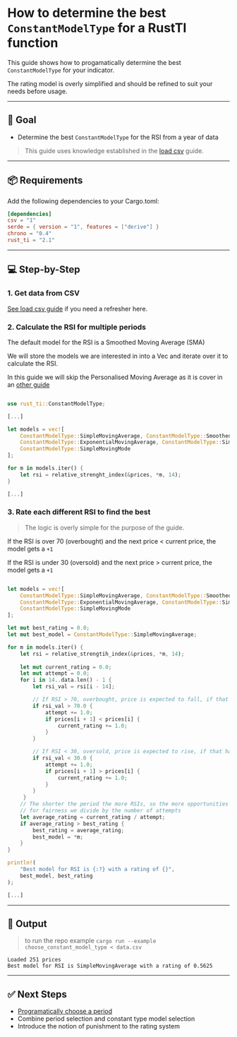 # How to determine the best `ConstantModelType` for a RustTI function

This guide shows how to progamatically determine the best `ConstantModelType` for your indicator.

The rating model is overly simplified and should be refined to suit your needs before usage.

---

## 🎯 Goal

- Determine the best `ConstantModelType` for the RSI from a year of data

> This guide uses knowledge established in the [load csv](./load_csv.md) guide.

---

## 📦 Requirements

Add the following dependencies to your Cargo.toml:

```toml
[dependencies]
csv = "1"
serde = { version = "1", features = ["derive"] }
chrono = "0.4"
rust_ti = "2.1"
```

---

## 💻 Step-by-Step

### 1. Get data from CSV

[See load csv guide](./load_csv.md) if you need a refresher here.

### 2. Calculate the RSI for multiple periods

The default model for the RSI is a Smoothed Moving Average (SMA)

We will store the models we are interested in into a Vec and iterate over it to calculate the RSI.

In this guide we will skip the Personalised Moving Average as it is cover in an [other guide](./personliased_moving_average.md)

```rust

use rust_ti::ConstantModelType;

[...]

let models = vec![
    ConstantModelType::SimpleMovingAverage, ConstantModelType::SmoothedMovingAverage,
    ConstantModelType::ExponentialMovingAverage, ConstantModelType::SimpleMovingMedian,
    ConstantModelType::SimpleMovingMode
];

for m in models.iter() {
    let rsi = relative_strenght_index(&prices, *m, 14);
}

[...]

```

### 3. Rate each different RSI to find the best

> The logic is overly simple for the purpose of the guide.

If the RSI is over 70 (overbought) and the next price < current price, the model gets a `+1`

If the RSI is under 30 (oversold) and the next price > current price, the model gets a `+1`


```rust

let models = vec![
    ConstantModelType::SimpleMovingAverage, ConstantModelType::SmoothedMovingAverage,
    ConstantModelType::ExponentialMovingAverage, ConstantModelType::SimpleMovingMedian,
    ConstantModelType::SimpleMovingMode
];

let mut best_rating = 0.0;
let mut best_model = ConstantModelType::SimpleMovingAverage;

for m in models.iter() {
    let rsi = relative_strengtih_index(&prices, *m, 14);
   
    let mut current_rating = 0.0;
    let mut attempt = 0.0;
    for i in 14..data.len() - 1 { 
        let rsi_val = rsi[i - 14]; 

        // If RSI > 70, overbought, price is expected to fall, if that happens +1 reward
        if rsi_val > 70.0 {
            attempt += 1.0;
            if prices[i + 1] < prices[i] {
                current_rating += 1.0;
            }
        }

        // If RSI < 30, oversold, price is expected to rise, if that happens +1 reward
        if rsi_val < 30.0 {
            attempt += 1.0;
            if prices[i + 1] > prices[i] {
                current_rating += 1.0;
            }
        }
     }
    // The shorter the period the more RSIs, so the more opportunities to be right,
    // for fairness we divide by the number of attempts
    let average_rating = current_rating / attempt;
    if average_rating > best_rating {
        best_rating = average_rating;
        best_model = *m;
    }
}

println!(
    "Best model for RSI is {:?} with a rating of {}",
    best_model, best_rating
);

[...]

```

---

## 🧪 Output

> to run the repo example `cargo run --example choose_constant_model_type < data.csv`

```shell
Loaded 251 prices
Best model for RSI is SimpleMovingAverage with a rating of 0.5625
```

---

## ✅ Next Steps

- [Programatically choose a period](./choose_period.md) 
- Combine period selection and constant type model selection
- Introduce the notion of punishment to the rating system
